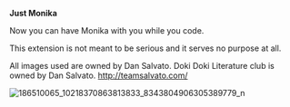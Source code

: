 **Just Monika**

Now you can have Monika with you while you code.

This extension is not meant to be serious and it serves no purpose at all.

All images used are owned by Dan Salvato. Doki Doki Literature club is owned by Dan Salvato. http://teamsalvato.com/

![186510065_10218370863813833_8343804906305389779_n](https://user-images.githubusercontent.com/5884968/118336005-768ec080-b4d6-11eb-84c8-0f0102dbcdc7.jpg)
